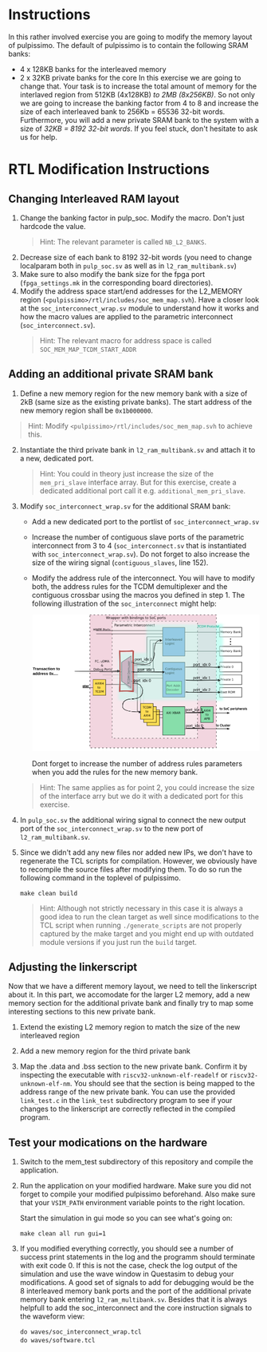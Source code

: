 # Instructions
In this rather involved exercise you are going to modify the memory layout of pulpissimo. The default of pulpissimo is to contain the following SRAM banks:
* 4 x 128KB banks for the interleaved memory
* 2 x 32KB private banks for the core In this exercise we are going to change
that. Your task is to increase the total amount of memory for the interlaved
region from 512KB (4x128KB) *to 2MB (8x256KB)*. So not only we are going to
increase the banking factor from 4 to 8 and increase the size of each
interleaved bank to 256Kb = 65536 32-bit words. Furthermore, you will add a new
private SRAM bank to the system with a size of *32KB = 8192 32-bit words*.
If you feel stuck, don't hesitate to ask us for help.

# RTL Modification Instructions
## Changing Interleaved RAM layout
1. Change the banking factor in pulp_soc. Modify the
   macro. Don't just hardcode the value.
   > Hint: The relevant parameter is called `NB_L2_BANKS`.
2. Decrease size of each bank to 8192 32-bit words (you need to change
   localparam both in `pulp_soc.sv` as well as in `l2_ram_multibank.sv`)
3. Make sure to also modify the bank size for the fpga port (`fpga_settings.mk` in
   the corresponding board directories).
4. Modify the address space start/end addresses for the L2_MEMORY region
   (`<pulpissimo>/rtl/includes/soc_mem_map.svh`). Have a closer look at the
   `soc_interconnect_wrap.sv` module to understand how it works and how the
   macro values are applied to the parametric interconnect
   (`soc_interconnect.sv`).
   > Hint: The relevant macro for address space is called `SOC_MEM_MAP_TCDM_START_ADDR`
## Adding an additional private SRAM bank
 1. Define a new memory region for the new memory bank with a size of 2kB (same size as the existing private banks). The start address of the new memory region shall be `0x1b000000`.
 >Hint: Modify `<pulpissimo>/rtl/includes/soc_mem_map.svh` to achieve this.
 2. Instantiate the third private bank in `l2_ram_multibank.sv` and attach it to
    a new, dedicated port. 
    >Hint: You could in theory just increase the size of the `mem_pri_slave` interface array. But for this exercise, create a dedicated additional port call it e.g. `additional_mem_pri_slave`.
3. Modify `soc_interconnect_wrap.sv` for the additional SRAM bank:
   - Add a new dedicated port to the portlist of `soc_interconnect_wrap.sv`
   - Increase the number of contiguous slave ports of the parametric interconnect from 3 to 4 (`soc_interconnect.sv` that is instantiated with `soc_interconnect_wrap.sv`). Do not forget to also increase the size of the wiring signal (`contiguous_slaves`, line 152).
   - Modify the address rule of the interconnect. You will have to modify both,
     the address rules for the TCDM demultiplexer and the contiguous crossbar
     using the macros you defined in step 1. The following illustration of the
     `soc_interconnect` might help:
     
     ![soc_interconect_ports](soc_interconnect_addr_decode.png) 
     
     Dont forget to increase the number of address rules parameters when you add the rules for the new memory bank.
   >Hint: The same applies as for point 2, you could increase the size of the interface arry but we do it with a dedicated port for this exercise.
4. In `pulp_soc.sv` the additional wiring signal to connect the new output port
   of the `soc_interconnect_wrap.sv` to the new port of `l2_ram_multibank.sv`.
5. Since we didn't add any new files nor added new IPs, we don't have to
   regenerate the TCL scripts for compilation. However, we obviously have to
   recompile the source files after modifying them. To do so run the following
   command in the toplevel of pulpissimo.
   
   ``` shell
   make clean build 
   ```
   >Hint: Although not strictly necessary in this case it is always a good idea to run the clean target as well since modifications to the TCL script when running `./generate_scripts` are not properly captured by the make target and you might end up with outdated module versions if you just run the `build` target.


## Adjusting the linkerscript
   Now that we have a different memory layout, we need to tell the linkerscript
   about it. In this part, we accomodate for the larger L2 memory, add a new
   memory section for the additional private bank and finally try to map some
   interesting sections to this new private bank.

   1. Extend the existing L2 memory region to match the size of the
   new interleaved region

   2. Add a new memory region for the third private bank

   3. Map the .data and .bss section to the new private bank. Confirm it by
   inspecting the executable with `riscv32-unknown-elf-readelf` or
   `riscv32-unknown-elf-nm`. You should see that the section is being mapped to
   the address range of the new private bank. You can use the provided
   `link_test.c` in the `link_test` subdirectory program to see if your changes
   to the linkerscript are correctly reflected in the compiled program.

## Test your modications on the hardware
  1. Switch to the mem_test subdirectory of this repository and compile the application.
  2. Run the application on your modified hardware. Make sure you did not forget
     to compile your modified pulpissimo beforehand. Also make sure that your
     `VSIM_PATH` environment variable points to the right location.
     
     Start the simulation in gui mode so you can see what's going on:
     
     ``` shell
     make clean all run gui=1
     ```
  3. If you modified everything correctly, you should see a number of success
     print statements in the log and the programm should terminate with exit
     code 0. If this is not the case, check the log output of the simulation and
     use the wave window in Questasim to debug your modifications. A good set of
     signals to add for debugging would be the 8 interleaved memory bank ports
     and the port of the additional private memory bank entering
     `l2_ram_multibank.sv`. Besides that it is always helpfull to add the
     soc_interconnect and the core instruction signals to the waveform view:
     
     ``` tcl
     do waves/soc_interconnect_wrap.tcl
     do waves/software.tcl
     ```
